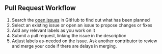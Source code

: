 ## Pull Request Workflow

1. Search the [open issues](../../issues) in GitHub to find out what has been planned
2. Select an existing issue or open an issue to propose changes or fixes
3. Add any relevant labels as you work on it
4. Submit a pull request, linking the issue in the description
5. Adjust labels as-needed on the issue. Ask another contributor to review and merge your code if there are delays in merging.
